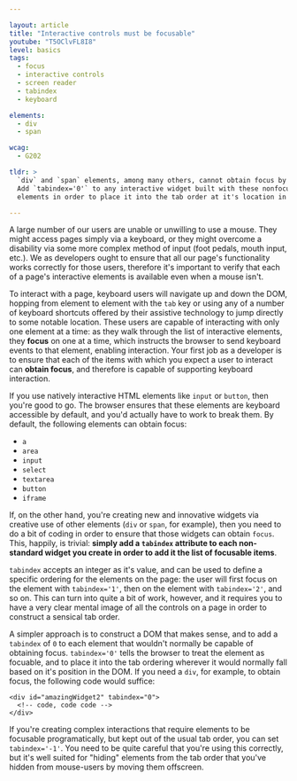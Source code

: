 ```yaml
---

layout: article
title: "Interactive controls must be focusable"
youtube: "T5OClvFL8I8"
level: basics
tags:
  - focus
  - interactive controls
  - screen reader
  - tabindex
  - keyboard

elements:
  - div
  - span

wcag:
  - G202

tldr: >
  `div` and `span` elements, among many others, cannot obtain focus by default.
  Add `tabindex='0'` to any interactive widget built with these nonfocusable
  elements in order to place it into the tab order at it's location in the DOM.

---
```

A large number of our users are unable or unwilling to use a mouse. They might
access pages simply via a keyboard, or they might overcome a disability via some
more complex method of input (foot pedals, mouth input, etc.). We as developers
ought to ensure that all our page's functionality works correctly for those
users, therefore it's important to verify that each of a page's interactive
elements is available even when a mouse isn't.

To interact with a page, keyboard users will navigate up and down the DOM,
hopping from element to element with the `tab` key or using any of a number
of keyboard shortcuts offered by their assistive technology to jump directly to
some notable location. These users are capable of interacting with only one
element at a time: as they walk through the list of interactive elements, they
**focus** on one at a time, which instructs the browser to send keyboard events
to that element, enabling interaction. Your first job as a developer is to
ensure that each of the items with which you expect a user to interact can
**obtain focus**, and therefore is capable of supporting keyboard interaction.

If you use natively interactive HTML elements like `input` or `button`, then
you're good to go. The browser ensures that these elements are keyboard
accessible by default, and you'd actually have to work to break them. By
default, the following elements can obtain focus:

*   `a`
*   `area`
*   `input`
*   `select`
*   `textarea`
*   `button`
*   `iframe`

If, on the other hand, you're creating new and innovative widgets via creative
use of other elements (`div` or `span`, for example), then you need to do a bit
of coding in order to ensure that those widgets can obtain `focus`. This,
happily, is trivial: **simply add a `tabindex` attribute to each non-standard
widget you create in order to add it the list of focusable items**.

`tabindex` accepts an integer as it's value, and can be used to define a
specific ordering for the elements on the page: the user will first focus on
the element with `tabindex='1'`, then on the element with `tabindex='2'`, and
so on. This can turn into quite a bit of work, however, and it requires you to
have a very clear mental image of all the controls on a page in order to
construct a sensical tab order.

A simpler approach is to construct a DOM that makes sense, and to add a
`tabindex` of `0` to each element that wouldn't normally be capable of
obtaining focus. `tabindex='0'` tells the browser to treat the element as
focuable, and to place it into the tab ordering wherever it would normally fall
based on it's position in the DOM. If you need a `div`, for example, to obtain
focus, the following code would suffice:

    <div id="amazingWidget2" tabindex="0">
      <!-- code, code code -->
    </div>

If you're creating complex interactions that require elements to be focusable
programatically, but kept out of the usual tab order, you can set
`tabindex='-1'`. You need to be quite careful that you're using this correctly,
but it's well suited for "hiding" elements from the tab order that you've
hidden from mouse-users by moving them offscreen.
